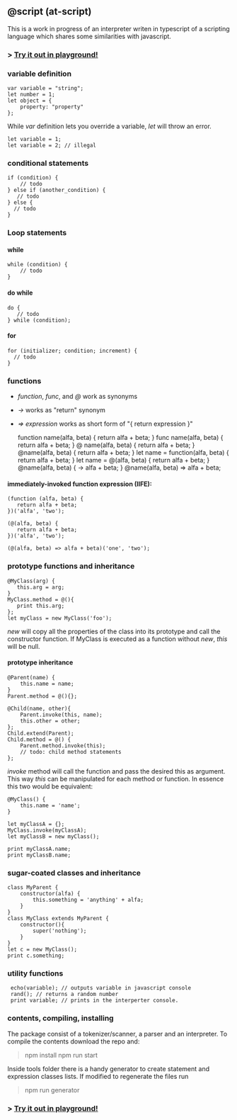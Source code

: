 
##  @script (at-script)
This is a work in progress of an interpreter writen in typescript of  a scripting language which shares some similarities with javascript.

### > [Try it out in playground!](https://eugenioenko.github.io/interpreter/)

### variable definition
    var variable = "string";
    let number = 1;
    let object = {
	    property: "property"
	};
While *var* definition lets you override a variable, *let* will throw an error.

    let variable = 1;
    let variable = 2; // illegal

### conditional statements
    if (condition) {
        // todo
    } else if (another_condition) {
       // todo
    } else {
      // todo
    }

### Loop statements
#### while
    while (condition) {
    	// todo
    }

#### do while
    do {
       // todo
    } while (condition);

#### for
    for (initializer; condition; increment) {
      // todo
    }

 ### functions
- *function*, *func*, and *@* work as synonyms
- *->* works as "return" synonym
- *=> expression* works as short form of "{ return expression }"

    function name(alfa, beta) {
         return alfa + beta;
    }
    func name(alfa, beta) {
       return alfa + beta;
    }
    @ name(alfa, beta) {
       return alfa + beta;
    }
    @name(alfa, beta) {
       return alfa + beta;
    }
    let name = function(alfa, beta) {
       return alfa + beta;
    }
    let name = @(alfa, beta) {
       return alfa + beta;
    }
    @name(alfa, beta) {
        -> alfa + beta;
    }
    @name(alfa, beta) => alfa + beta;


#### immediately-invoked function expression (IIFE):

    (function (alfa, beta) {
       return alfa + beta;
    })('alfa', 'two');

    (@(alfa, beta) {
       return alfa + beta;
    })('alfa', 'two');

    (@(alfa, beta) => alfa + beta)('one', 'two');

### prototype functions and inheritance

    @MyClass(arg) {
       this.arg = arg;
    }
    MyClass.method = @(){
       print this.arg;
    };
    let myClass = new MyClass('foo');


*new* will copy all the properties of the class into its prototype and call the constructor function.
If MyClass is executed as a function without *new*, *this* will be null.
#### prototype inheritance

    @Parent(name) {
        this.name = name;
    }
    Parent.method = @(){};

    @Child(name, other){
        Parent.invoke(this, name);
        this.other = other;
    };
    Child.extend(Parent);
    Child.method = @() {
        Parent.method.invoke(this);
        // todo: child method statements
    };
*invoke* method will call the function and pass the desired this as argument. This way *this* can be manipulated  for each method or function.
In essence this two would be equivalent:

    @MyClass() {
        this.name = 'name';
    }

    let myClassA = {};
    MyClass.invoke(myClassA);
    let myClassB = new myClass();

    print myClassA.name;
    print myClassB.name;

### sugar-coated classes and inheritance

    class MyParent {
        constructor(alfa) {
            this.something = 'anything' + alfa;
        }
    }
    class MyClass extends MyParent {
        constructor(){
            super('nothing');
        }
    }
    let c = new MyClass();
    print c.something;

 ### utility functions
     echo(variable); // outputs variable in javascript console
     rand(); // returns a random number
     print variable; // prints in the interperter console.

### contents, compiling, installing
The package consist of a tokenizer/scanner, a parser and an interpreter.
To compile the contents download the repo and:

> npm install
npm run start

Inside tools folder there is a handy generator to create statement and expression classes lists. If modified to regenerate the files run
> npm run generator

### > [Try it out in playground!](https://eugenioenko.github.io/interpreter/)
